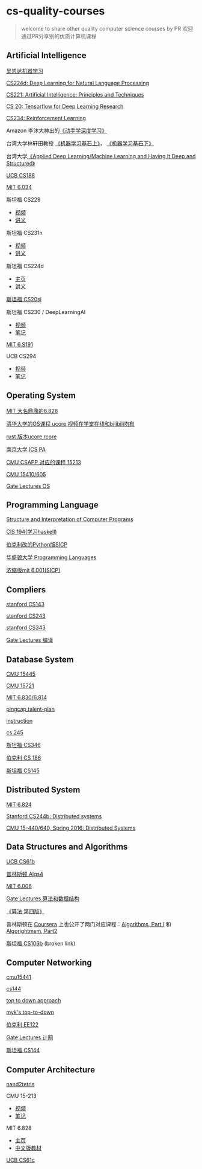 # cs-quality-courses

> welcome to share other quality computer science courses by PR
> 欢迎通过PR分享别的优质计算机课程

## Artificial Intelligence

[吴恩达机器学习](https://www.coursera.org/learn/machine-learning)

[CS224d: Deep Learning for Natural Language Processing](http://cs224d.stanford.edu/syllabus.html)

[CS221: Artificial Intelligence: Principles and Techniques](http://web.stanford.edu/class/cs221/)

[CS 20: Tensorflow for Deep Learning Research](https://web.stanford.edu/class/cs20si/syllabus.html)

[CS234: Reinforcement Learning](http://web.stanford.edu/class/cs234/schedule.html)

Amazon 李沐大神出的[《动手学深度学习》](https://discuss.gluon.ai/t/topic/753)

台湾大学林轩田教授 [《机器学习基石上》](https://www.coursera.org/learn/ntumlone-mathematicalfoundations)， [《机器学习基石下》](https://www.coursera.org/learn/ntumlone-algorithmicfoundations)

台湾大学[《Applied Deep Learning/Machine Learning and Having It Deep and Structured》](https://www.csie.ntu.edu.tw/~yvchen/f106-adl/syllabus.html)

[UCB CS188](https://www.bilibili.com/video/av15630620/)

[MIT 6.034](http://open.163.com/movie/2017/9/Q/S/MCTMNN3UI_MCTMNR8QS.html)

斯坦福 CS229
  - [视频](http://open.163.com/special/opencourse/machinelearning.html)
  - [讲义](https://github.com/Kivy-CN/Stanford-CS-229-CN)

斯坦福 CS231n
  - [视频](https://www.bilibili.com/video/av17204303/)
  - [讲义](https://zhuanlan.zhihu.com/p/21930884?refer=intelligentunit)

斯坦福 CS224d
  - [主页](http://cs224d.stanford.edu/)
  - [讲义](http://blog.csdn.net/column/details/dl-nlp.html)

[斯坦福 CS20si](https://web.stanford.edu/class/cs20si/)

斯坦福 CS230 / DeepLearningAI
  - [视频](https://mooc.study.163.com/course/deeplearning_ai-2001281002#/info)
  - [笔记](http://ai-start.com/dl2017/)

[MIT 6.S191](https://www.bilibili.com/video/av19113488)

UCB CS294
  - [视频](https://www.bilibili.com/video/av9802698/)
  - [笔记](https://zhuanlan.zhihu.com/c_150977189)


## Operating System

[MIT 大名鼎鼎的6.828](<https://pdos.csail.mit.edu/6.828/2018/schedule.html>)

[清华大学的OS课程 ucore,视频在学堂在线和bilibili均有](<http://os.cs.tsinghua.edu.cn/oscourse/OS2017spring#A.2Bi.2F56C4nGmJE->)

[rust 版本ucore rcore](https://rcore-os.github.io/rCore_tutorial_doc/)

[南京大学 ICS PA](<https://nju-ics.gitbooks.io/ics2017-programming-assignment/content/2.2.html>)

[CMU CSAPP 对应的课程 15213](https://www.cs.cmu.edu/~213/schedule.html)

[CMU 15410/605](https://www.cs.cmu.edu/~410/)

[Gate Lectures OS](https://www.youtube.com/playlist?list=PLEbnTDJUr_If_BnzJkkN_J0Tl3iXTL8vq)


## Programming Language

[Structure and Interpretation of Computer Programs](https://book.douban.com/subject/1451622/)

[CIS 194(学习haskell)](<https://www.seas.upenn.edu/~cis194/spring13/lectures.html>)

[伯克利改的Python版SICP](<https://cs61a.org/>)

[华盛顿大学 Programming Languages](<https://www.coursera.org/lecture/programming-languages/welcome-and-some-course-mechanics-3dedE>)

[浓缩版mit 6.001(SICP)](http://web.mit.edu/alexmv/6.037/)


## Compliers

[stanford CS143](http://web.stanford.edu/class/cs143/)

[stanford CS243](https://suif.stanford.edu/~courses/cs243/)

[stanford CS343](http://web.stanford.edu/class/cs343/)

[Gate Lectures 编译](https://www.youtube.com/playlist?list=PLEbnTDJUr_IcPtUXFy2b1sGRPsLFMghhS)


## Database System

[CMU 15445](https://15445.courses.cs.cmu.edu/fall2019/#)

[CMU 15721](https://15721.courses.cs.cmu.edu/spring2019/)

[MIT 6.830/6.814](<http://db.lcs.mit.edu/6.830/sched.php>)

[pingcap talent-plan](https://zhuanlan.zhihu.com/p/61340679)   

[instruction](https://docs.google.com/document/d/1UG0OHuL6l_hHWs3oyT9gA2n7LuYUfV23nmz0tRvXq2k/edit#heading=h.ywlair765ic9)

[cs 245](http://web.stanford.edu/class/cs245/#schedule)

[斯坦福 CS346](https://web.stanford.edu/class/cs346/2015/)

[伯克利 CS 186](https://cs186berkeley.net/)

[斯坦福 CS145](https://www.bilibili.com/video/av19616961/)


## Distributed System


[MIT 6.824](https://pdos.csail.mit.edu/6.824/)

[Stanford CS244b: Distributed systems](https://www.scs.stanford.edu/14au-cs244b/)

[CMU 15-440/640, Spring 2016: Distributed Systems](https://www.cs.cmu.edu/~15-440/)


## Data Structures and Algorithms

[UCB CS61b](https://inst.eecs.berkeley.edu/~cs61b/)

[普林斯顿 Algs4](http://algs4.cs.princeton.edu/)

[MIT 6.006](http://open.163.com/special/opencourse/algorithms.html)

[Gate Lectures 算法和数据结构](https://www.youtube.com/playlist?list=PLEbnTDJUr_IeHYw_sfBOJ6gk5pie0yP-0)

[《算法 第四版》](https://algs4.cs.princeton.edu/home/)

普林斯顿在 [Coursera](https://www.coursera.org/) 上也公开了两门对应课程：[Algorithms, Part I](https://www.coursera.org/learn/algorithms-part1) 和 [Algorightmsm, Part2](https://www.coursera.org/learn/algorithms-part2)

[斯坦福 CS106b](http://open.163.com/special/opencourse/abstractions.html) (broken link)


## Computer Networking

[cmu15441](https://computer-networks.github.io/sp19/)

[cs144](https://cs144.github.io/)

[top to down approach](http://uniteng.com/wiki/doku.php?id=classlog:computer_networks)

[myk's top-to-down](https://github.com/moranzcw/Computer-Networking-A-Top-Down-Approach-NOTES)

[伯克利 EE122](https://www2.eecs.berkeley.edu/Courses/EE122/)

[Gate Lectures 计网](https://www.youtube.com/playlist?list=PLEbnTDJUr_IegfoqO4iPnPYQui46QqT0j)

[斯坦福 CS144](https://www.bilibili.com/video/av11930774/)


## Computer Architecture

[nand2tetris](http://www.nand2tetris.org/)

CMU 15-213
  - [视频](https://www.bilibili.com/video/av20304787)
  - [笔记](http://wdxtub.com/2016/04/16/thin-csapp-1/)

MIT 6.828
  - [主页](https://pdos.csail.mit.edu/6.828/)
  - [中文版教材](https://www.gitbook.com/book/th0ar/xv6-chinese)

[UCB CS61c](http://www-inst.eecs.berkeley.edu/~cs61c/)
